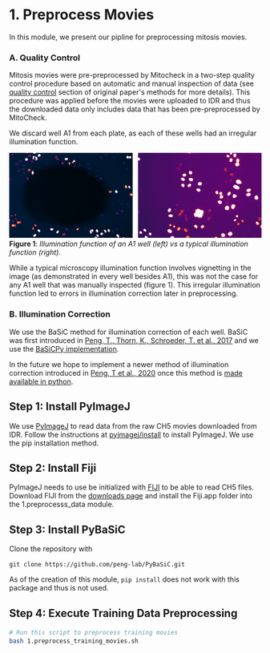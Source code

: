 # 1. Preprocess Movies

In this module, we present our pipline for preprocessing mitosis movies.

### A. Quality Control

Mitosis movies were pre-preprocessed by Mitocheck in a two-step quality control procedure based on automatic and manual inspection of data (see [quality control](https://static-content.springer.com/esm/art%3A10.1038%2Fnature08869/MediaObjects/41586_2010_BFnature08869_MOESM58_ESM.pdf) section of original paper's methods for more details).
This procedure was applied before the movies were uploaded to IDR and thus the downloaded data only includes data that has been pre-preprocessed by MitoCheck.

We discard well A1 from each plate, as each of these wells had an irregular illumination function. 

![Illumination Functions](images/illumination_functions.png "Illumination Functions")
**Figure 1**: *Illumination function of an A1 well (left) vs a typical illumination function (right).*

While a typical microscopy illumination function involves vignetting in the image (as demonstrated in every well besides A1), this was not the case for any A1 well that was manually inspected (figure 1).
This irregular illumination function led to errors in illumination correction later in preprocessing.

### B. Illumination Correction 

We use the BaSiC method for illumination correction of each well.
BaSiC was first introduced in [Peng, T., Thorn, K., Schroeder, T. et al., 2017](https://doi.org/10.1038/ncomms14836) and we use the [BaSiCPy implementation](https://github.com/peng-lab/BaSiCPy).


In the future we hope to implement a newer method of illumination correction introduced in [Peng, T et al., 2020](https://doi.org/10.1007/978-3-030-59722-1_17) once this method is [made available in python](https://github.com/peng-lab/BaSiCPy/issues/65).

## Step 1: Install PyImageJ

We use [PyImageJ](https://github.com/imagej/pyimagej) to read data from the raw CH5 movies downloaded from IDR. Follow the instructions at [pyimagej/install](https://github.com/imagej/pyimagej/blob/master/doc/Install.md) to install PyImageJ. We use the pip installation method.

## Step 2: Install Fiji
PyImageJ needs to use be initialized with [FIJI](https://imagej.net/software/fiji/) to be able to read CH5 files. Download FIJI from the [downloads page](https://imagej.net/software/fiji/downloads) and install the Fiji.app folder into the 1.preprocesss_data module.

## Step 3: Install PyBaSiC

Clone the repository with 

```console
git clone https://github.com/peng-lab/PyBaSiC.git
```

As of the creation of this module, `pip install` does not work with this package and thus is not used.

## Step 4: Execute Training Data Preprocessing

```bash
# Run this script to preprocess training movies
bash 1.preprocess_training_movies.sh
```